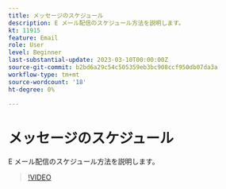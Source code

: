 ```yaml
---
title: メッセージのスケジュール
description: E メール配信のスケジュール方法を説明します。
kt: 11915
feature: Email
role: User
level: Beginner
last-substantial-update: 2023-03-10T00:00:00Z
source-git-commit: b2bd6a29c54c505359eb3bc908ccf950db07da3a
workflow-type: tm+mt
source-wordcount: '18'
ht-degree: 0%

---
```



# メッセージのスケジュール

E メール配信のスケジュール方法を説明します。

>[!VIDEO](https://video.tv.adobe.com/v/3415919/?quality=12)
